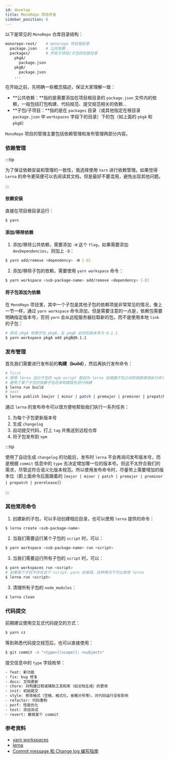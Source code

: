 ```yaml
---
id: develop
title: MonoRepo 项目开发
sidebar_position: 6
---
```


以下是常见的 `MonoRepo` 仓库目录结构：
```bash
monorepo-root/    # monorepo 项目根目录
  package.json    # 公共依赖
  packages/       # 所有子项目/子包的存放目录
    pkgA/
      package.json
    pkgB/
      package.json
    ...
```

在开始之前，先明确一些概念描述，保证大家理解一致：
- **公共依赖：**指的是需要添加在项目根目录的 `package.json` 文件内的依赖，一般包括打包构建、代码规范、提交规范相关的依赖...
- **子包/子项目：**指的是在 `packages` 目录（或其他指定在根目录 `package.json` 中 `workspaces` 字段下的目录）下的包（如上面的 `pkgA` 和 `pkgB`）

`MonoRepo` 项目的管理主要包括依赖管理和发布管理两部分内容。

### 依赖管理

:::tip

为了保证依赖安装和管理的一致性，我选择使用 `Yarn` 进行依赖管理。如果觉得 `Lerna` 的命令更简便可以去阅读其文档，但是最好不要混用，避免出现其他问题。

:::

#### 依赖安装

直接在项目根目录运行：
```bash
$ yarn
```

#### 添加/移除依赖

1. 添加/移除公共依赖，需要添加 `-W` 这个 `flag`，如果需要添加 `devDependencies`，则加上 `-D`：
```bash
$ yarn add/remove <dependency> -W [-D]
```
2. 添加/移除子包的依赖，需要使用 `yarn workspace` 命令：
```bash
$ yarn workspace <sub-package-name> add/remove <dependency> [-D]
```

#### 将子包添加为依赖

在 `MonoRepo` 项目里，其中一个子包是其他子包的依赖项是非常常见的情况，像上一节一样，通过 `yarn workspace` 命令添加，但是需要注意的一点是，依赖包需要明确指定版本号，否则 `yarn` 会从远程服务器拉取新的包，而不是使用本地 `link` 的子包：
```bash
# 假设 pkgA 依赖子包 pkgB，且 pkgB 此时的版本号为 0.1.1
$ yarn workspace pkgA add pkgB@0.1.1
```

### 发布管理

首先我们需要进行发布前的**构建（build）**，然后再执行发布命令：
```bash
# first
# 使用 lerna 运行子包的 npm script 是因为 lerna 会根据子包之间的依赖顺序执行命令
# 避免了某个子包的依赖子包还未构建就先进行构建
$ lerna run build
# next
$ lerna publish [major | minor | patch | premajor | preminor | prepatch | prerelease]
```
通过 `lerna` 的发布命令可以很方便地帮助我们执行一系列任务：
1. 为每个子包更新版本号
2. 生成 `changelog`
3. 自动提交代码，打上 `tag` 并推送到远程仓库
4. 将子包发布到 `npm`

:::tip

使用了自动生成 `changelog` 的功能后，发布时 `lerna` 不会再询问发布版本号，而是根据 `commit` 信息中的 `type` 去决定增加哪一位的版本号。但这不太符合我们的需求，尽管这符合语义化版本规范。所以使用发布命令时，尽量带上需要增加的版本位（即上面命令后面跟着的 `[major | minor | patch | premajor | preminor | prepatch | prerelease]`）

:::

### 其他常用命令

1. 创建新的子包，可以手动创建相应目录，也可以使用 `lerna` 提供的命令：
```bash
$ lerna create <sub-package-name>
```
2. 当我们需要运行某个子包的 `script` 时，可以：
```bash
$ yarn workspace <sub-package-name> run <script>
```
3. 当我们需要运行所有子包的 `script` 时，可以：
```bash
$ yarn workspaces run <script>
# 如果某个子包不存在这个 script，yarn 会报错，这种情况下可以使用 lerna
$ lerna run <script>
```
3. 清理所有子包的 `node_modules`：
```bash
$ lerna clean
```

### 代码提交

前期建议使用交互式代码提交的方式：
```bash
$ yarn cz
```
等到熟悉代码提交规范后，也可以直接使用：
```bash
$ git commit -m "<type>[(scope)]: <subject>"
```

提交信息中的 `type` 字段枚举：
```bash
- feat: 新功能
- fix: bug 修复
- docs: 文档更新
- chore: 对构建过程或辅助工具和库（如文档生成）的更改
- init: 初始提交
- style: 修改格式（空格，格式化，省略分号等），对代码运行没有影响
- refactor: 代码重构
- perf: 性能优化
- test: 添加测试
- revert: 撤销某个 commit
```

### 参考资料

- [yarn workspaces](https://classic.yarnpkg.com/en/docs/workspaces/)
- [lerna](https://github.com/lerna/lerna)
- [Commit message 和 Change log 编写指南](https://www.ruanyifeng.com/blog/2016/01/commit_message_change_log.html)
